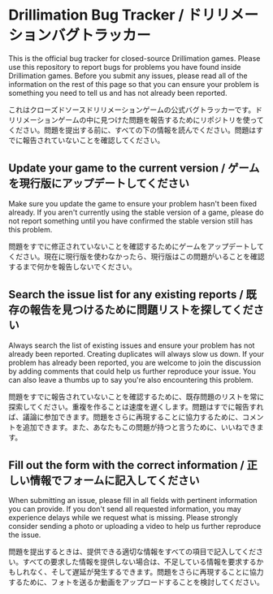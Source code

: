 # Drillimation Bug Tracker / ドリリメーションバグトラッカー
This is the official bug tracker for closed-source Drillimation games. Please use this repository to report bugs for problems you have found inside Drillimation games. Before you submit any issues, please read all of the information on the rest of this page so that you can ensure your problem is something you need to tell us and has not already been reported.

これはクローズドソースドリリメーションゲームの公式バグトラッカーです。ドリリメーションゲームの中に見つけた問題を報告するためにリポジトリを使ってください。問題を提出する前に、すべての下の情報を読んでください。問題はすでに報告されていないことを確認してください。

## Update your game to the current version / ゲームを現行版にアップデートしてください
Make sure you update the game to ensure your problem hasn't been fixed already. If you aren't currently using the stable version of a game, please do not report something until you have confirmed the stable version still has this problem.

問題をすでに修正されていないことを確認するためにゲームをアップデートしてください。現在に現行版を使わなかったら、現行版はこの問題がいることを確認するまで何かを報告しないでください。

## Search the issue list for any existing reports / 既存の報告を見つけるために問題リストを探してください
Always search the list of existing issues and ensure your problem has not already been reported. Creating duplicates will always slow us down. If your problem has already been reported, you are welcome to join the discussion by adding comments that could help us further reproduce your issue. You can also leave a thumbs up to say you're also encountering this problem.

問題をすでに報告されていないことを確認するために、既存問題のリストを常に探索してください。重複を作ることは速度を遅くします。問題はすでに報告すれば、議論に参加できます。問題をさらに再現することに協力するために、コメントを追加できます。また、あなたもこの問題が持つと言うために、いいねできます。

## Fill out the form with the correct information / 正しい情報でフォームに記入してください
When submitting an issue, please fill in all fields with pertinent information you can provide. If you don't send all requested information, you may experience delays while we request what is missing. Please strongly consider sending a photo or uploading a video to help us further reproduce the issue.

問題を提出するときは、提供できる適切な情報をすべての項目で記入してください。すべての要求した情報を提供しない場合は、不足している情報を要求するかもしれなく、そして遅延が発生するできます。問題をさらに再現することに協力するために、フォトを送るか動画をアップロードすることを検討してください。
